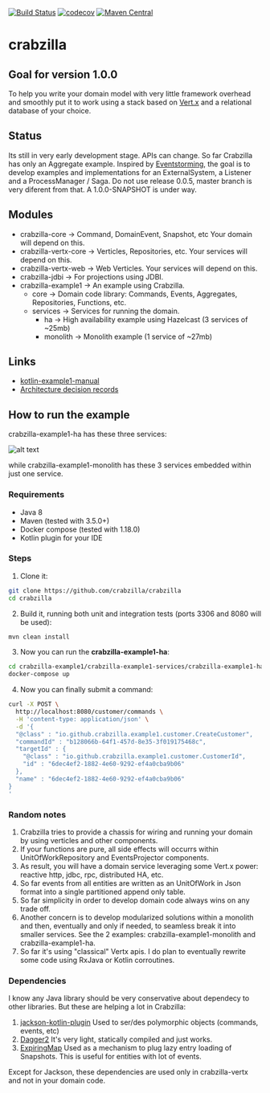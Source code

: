 [![Build Status](https://travis-ci.org/crabzilla/crabzilla.svg?branch=master)](https://travis-ci.org/crabzilla/crabzilla)
[![codecov](https://codecov.io/gh/crabzilla/crabzilla/branch/master/graph/badge.svg)](https://codecov.io/gh/crabzilla/crabzilla)
[![Maven Central](https://maven-badges.herokuapp.com/maven-central/io.github.crabzilla/crabzilla/badge.svg)](http://search.maven.org/#artifactdetails%7Cio.github.crabzilla%7Ccrabzilla%7C0.0.5%7C)

# crabzilla

## Goal for version 1.0.0

To help you write your domain model with very little framework overhead and smoothly put it to work using a stack based
on [Vert.x](http://vertx.io/) and a relational database of your choice.

## Status

Its still in very early development stage. APIs can change. So far Crabzilla has only an Aggregate example. Inspired by 
[Eventstorming](http://eventstorming.com), the goal is to develop examples and implementations for an ExternalSystem, 
a Listener and a ProcessManager / Saga. Do not use release 0.0.5, master branch is very diferent from that. A 1.0.0-SNAPSHOT is under way.

## Modules

* crabzilla-core            → Command, DomainEvent, Snapshot, etc Your domain will depend on this.
* crabzilla-vertx-core      → Verticles, Repositories, etc. Your services will depend on this.
* crabzilla-vertx-web       → Web Verticles. Your services will depend on this.
* crabzilla-jdbi            → For projections using JDBI.
* crabzilla-example1        → An example using Crabzilla. 
  * core                    → Domain code library: Commands, Events, Aggregates, Repositories, Functions, etc.
  * services                → Services for running the domain.
    * ha                    → High availability example using Hazelcast (3 services of ~25mb)
    * monolith              → Monolith example (1 service of ~27mb)

## Links

* [kotlin-example1-manual](https://crabzilla.github.io/crabzilla/docs/kotlin-example1-manual.html)
* [Architecture decision records](https://github.com/crabzilla/crabzilla/tree/master/doc/architecture/decisions)

## How to run the example

crabzilla-example1-ha has these three services:

![alt text](https://github.com/crabzilla/crabzilla/blob/master/doc/asciidoc/images/crabzilla-bc-architecture.png "crabzilla-example1-ha")

while crabzilla-example1-monolith has these 3 services embedded within just one service.

### Requirements

* Java 8
* Maven (tested with 3.5.0+)
* Docker compose (tested with 1.18.0)
* Kotlin plugin for your IDE

### Steps

1. Clone it:

```bash
git clone https://github.com/crabzilla/crabzilla
cd crabzilla
```

2. Build it, running both unit and integration tests (ports 3306 and 8080 will be used):

```bash
mvn clean install
```

3. Now you can run the **crabzilla-example1-ha**: 

```bash
cd crabzilla-example1/crabzilla-example1-services/crabzilla-example1-ha
docker-compose up
```

4. Now you can finally submit a command: 

```bash
curl -X POST \
  http://localhost:8080/customer/commands \
  -H 'content-type: application/json' \
  -d '{
  "@class" : "io.github.crabzilla.example1.customer.CreateCustomer",
  "commandId" : "b128066b-64f1-457d-8e35-3f019175468c",
  "targetId" : {
    "@class" : "io.github.crabzilla.example1.customer.CustomerId",
    "id" : "6dec4ef2-1882-4e60-9292-ef4a0cba9b06"
  },
  "name" : "6dec4ef2-1882-4e60-9292-ef4a0cba9b06"
}
'
```

### Random notes

1. Crabzilla tries to provide a chassis for wiring and running your domain by using verticles and other components.
2. If your functions are pure, all side effects will occurrs within UnitOfWorkRepository and EventsProjector components.
3. As result, you will have a domain service leveraging some Vert.x power: reactive http, jdbc, rpc, distributed HA, etc.
4. So far events from all entities are written as an UnitOfWork in Json format into a single partitioned append only table.
5. So far simplicity in order to develop domain code always wins on any trade off.
6. Another concern is to develop modularized solutions within a monolith and then, eventually and only if needed, to seamless break it into smaller services. See the 2 examples: crabzilla-example1-monolith and crabzilla-example1-ha.
7. So far it's using "classical" Vertx apis. I do plan to eventually rewrite some code using RxJava or Kotlin corroutines.

### Dependencies

I know any Java library should be very conservative about dependecy to other libraries. But these are helping a lot in Crabzilla: 

1. [jackson-kotlin-plugin](https://github.com/FasterXML/jackson-module-kotlin) Used to ser/des polymorphic objects (commands, events, etc) 
2. [Dagger2](https://google.github.io/dagger/) It's very light, statically compiled and just works.
3. [ExpiringMap](https://github.com/jhalterman/expiringmap) Used as a mechanism to plug lazy entry loading of Snapshots. This is useful for entities with lot of events.

Except for Jackson, these dependencies are used only in crabzilla-vertx and not in your domain code.

